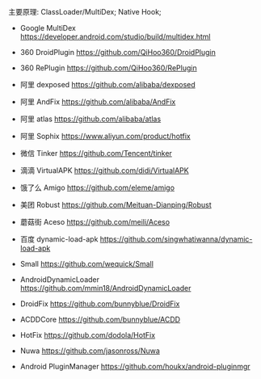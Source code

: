主要原理:  ClassLoader/MultiDex; Native Hook;  
- Google MultiDex https://developer.android.com/studio/build/multidex.html
- 360 DroidPlugin https://github.com/QiHoo360/DroidPlugin
- 360 RePlugin https://github.com/QiHoo360/RePlugin
- 阿里 dexposed https://github.com/alibaba/dexposed
- 阿里 AndFix https://github.com/alibaba/AndFix
- 阿里 atlas https://github.com/alibaba/atlas
- 阿里 Sophix https://www.aliyun.com/product/hotfix
- 微信 Tinker https://github.com/Tencent/tinker
- 滴滴 VirtualAPK https://github.com/didi/VirtualAPK
- 饿了么 Amigo https://github.com/eleme/amigo
- 美团 Robust https://github.com/Meituan-Dianping/Robust
- 蘑菇街 Aceso https://github.com/meili/Aceso
- 百度 dynamic-load-apk https://github.com/singwhatiwanna/dynamic-load-apk

- Small https://github.com/wequick/Small
- AndroidDynamicLoader https://github.com/mmin18/AndroidDynamicLoader
- DroidFix https://github.com/bunnyblue/DroidFix
- ACDDCore https://github.com/bunnyblue/ACDD
- HotFix https://github.com/dodola/HotFix
- Nuwa https://github.com/jasonross/Nuwa
- Android PluginManager https://github.com/houkx/android-pluginmgr
